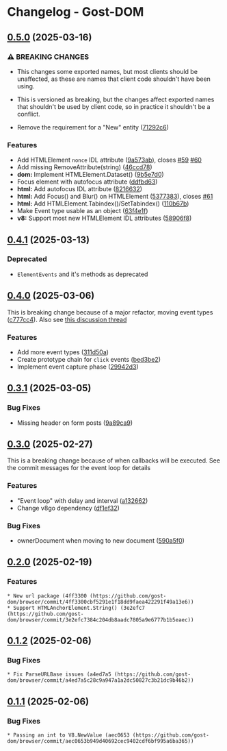 # Changelog - Gost-DOM


## [0.5.0](https://github.com/gost-dom/browser/compare/v0.4.1...v0.5.0) (2025-03-16)


### ⚠ BREAKING CHANGES

* This changes some exported names, but most clients
should be unaffected, as these are names that client code shouldn't have
been using.
* This is versioned as breaking, but the changes affect
exported names that shouldn't be used by client code, so in practice it
shouldn't be a conflict.

* Remove the requirement for a "New" entity ([71292c6](https://github.com/gost-dom/browser/commit/71292c6858c135de422c9dfc221b548f6ceb7950))


### Features

* Add HTMLElement `nonce` IDL attribute ([9a573ab](https://github.com/gost-dom/browser/commit/9a573ab9b2dc60a3810556343186a5e377acf7d2)), closes [#59](https://github.com/gost-dom/browser/issues/59) [#60](https://github.com/gost-dom/browser/issues/60)
* Add missing RemoveAttribute(string) ([46ccd78](https://github.com/gost-dom/browser/commit/46ccd78fb82b6a572ff49da8dd55fc2913e09658))
* **dom:** Implement HTMLElement.Dataset() ([9b5e7d0](https://github.com/gost-dom/browser/commit/9b5e7d05bcf2033f1ede325ddd983db6c9c1c54c))
* Focus element with autofocus attribute ([ddfbd63](https://github.com/gost-dom/browser/commit/ddfbd631e5a6a8068e62fe536d93ce9234bfa4dc))
* **html:** Add autofocus IDL attribute ([8216632](https://github.com/gost-dom/browser/commit/821663248a2a819f4557fd6188317bdc0bf16677))
* **html:** Add Focus() and Blur() on HTMLElement ([5377383](https://github.com/gost-dom/browser/commit/5377383167c889332f23dea7419b42f2f45d0898)), closes [#61](https://github.com/gost-dom/browser/issues/61)
* **html:** Add HTMLElement.Tabindex()/SetTabindex() ([110b67b](https://github.com/gost-dom/browser/commit/110b67beb730941da8098f66067f8f9de836b3d6))
* Make Event type usable as an object ([63f4e1f](https://github.com/gost-dom/browser/commit/63f4e1f389177bf31aa9d399e5bd2828f5341dbd))
* **v8:** Support most new HTMLElement IDL attributes ([58906f8](https://github.com/gost-dom/browser/commit/58906f82ea2e05c4cc69e5fe36d2169a63e90676))

## [0.4.1](https://github.com/gost-dom/browser/compare/v0.4.0...v0.4.1) (2025-03-13)

### Deprecated

* `ElementEvents` and it's methods as deprecated

## [0.4.0](https://github.com/gost-dom/browser/compare/v0.3.1...v0.4.0) (2025-03-06)

This is breaking change because of a major refactor, moving event types ([c777cc4](https://github.com/gost-dom/browser/commit/c777cc429ec40a6760eecb229bb4b241e0cee8e8)). Also see [this discussion thread](https://github.com/orgs/gost-dom/discussions/50)

### Features

* Add more event types ([311d50a](https://github.com/gost-dom/browser/commit/311d50adbe3b8495f6a832a85b483140f6b6d41a))
* Create prototype chain for `click` events ([bed3be2](https://github.com/gost-dom/browser/commit/bed3be2f02d378a1a966480010a06630fd6bb9da))
* Implement event capture phase ([29942d3](https://github.com/gost-dom/browser/commit/29942d3a59e14d4a5f1f2a19f8aac8418b39a1d7))

## [0.3.1](https://github.com/gost-dom/browser/compare/v0.3.0...v0.3.1) (2025-03-05)


### Bug Fixes

* Missing header on form posts ([9a89ca9](https://github.com/gost-dom/browser/commit/9a89ca96ae6c09867d20eb76acce8f838d13f229))

## [0.3.0](https://github.com/gost-dom/browser/compare/v0.2.0...v0.3.0) (2025-02-27)

This is a breaking change because of when callbacks will be executed. See the
commit messages for the event loop for details

### Features

* "Event loop" with delay and interval ([a132662](https://github.com/gost-dom/browser/commit/a132662bdf05067beb7bb41a795ab158dd8392f3))
* Change v8go dependency ([df1ef32](https://github.com/gost-dom/browser/commit/df1ef32fdb5d0499bb38f249956190ce7cbb533d))


### Bug Fixes

* ownerDocument when moving to new document ([590a5f0](https://github.com/gost-dom/browser/commit/590a5f0feadd49ad846d5b600024b962a11984e4))

## [0.2.0](https://github.com/gost-dom/browser/compare/v0.1.2...v0.2.0) (2025-02-19)

### Features

    * New url package (4ff3300 (https://github.com/gost-dom/browser/commit/4ff3300cbf5291e1f18dd9faea422291f49a13e6))
    * Support HTMLAnchorElement.String() (3e2efc7 (https://github.com/gost-dom/browser/commit/3e2efc7384c204db8aadc7805a9e6777b1b5eaec))

## [0.1.2](https://github.com/gost-dom/browser/compare/v0.1.1...v0.1.2) (2025-02-06)

### Bug Fixes

    * Fix ParseURLBase issues (a4ed7a5 (https://github.com/gost-dom/browser/commit/a4ed7a5c28c9a947a1a2dc50827c3b21dc9b46b2))

## [0.1.1](https://github.com/gost-dom/browser/compare/v0.1.0...v0.1.1) (2025-02-06)

### Bug Fixes

    * Passing an int to V8.NewValue (aec0653 (https://github.com/gost-dom/browser/commit/aec0653b949d40692cec9402cdf6bf995a6ba365))
